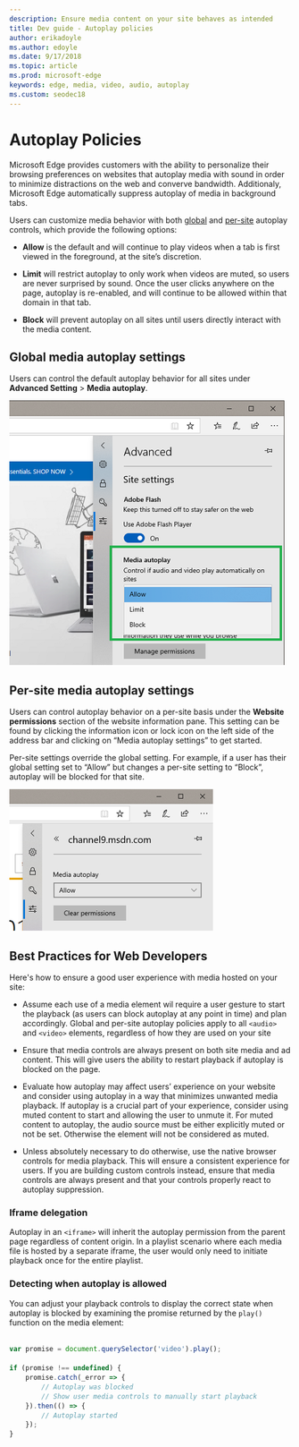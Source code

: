 ```yaml
---
description: Ensure media content on your site behaves as intended
title: Dev guide - Autoplay policies
author: erikadoyle
ms.author: edoyle
ms.date: 9/17/2018
ms.topic: article
ms.prod: microsoft-edge
keywords: edge, media, video, audio, autoplay
ms.custom: seodec18
---
```


# Autoplay Policies

Microsoft Edge provides customers with the ability to personalize their browsing preferences on websites that autoplay media with sound in order to minimize distractions on the web and converve bandwidth. Additionaly, Microsoft Edge automatically suppress autoplay of media in background tabs.

Users can customize media behavior with both [global](#global-media-autoplay-settings) and [per-site](#per-site-media-autoplay-settings) autoplay controls, which provide the following options:

- **Allow**  is the default and will continue to play videos when a tab is first viewed in the foreground, at the site’s discretion.

- **Limit** will restrict autoplay to only work when videos are muted, so users are never surprised by sound. Once the user clicks anywhere on the page, autoplay is re-enabled, and will continue to be allowed within that domain in that tab.

- **Block** will prevent autoplay on all sites until users directly interact with the media content.

## Global media autoplay settings

Users can control the default autoplay behavior for all sites under **Advanced Setting** > **Media autoplay**.

![Global media autoplay settings](../media/autoplay_global.png)

## Per-site media autoplay settings

Users can control autoplay behavior on a per-site basis under the **Website permissions** section of the website information pane. This setting can be found by clicking the information icon or lock icon on the left side of the address bar and clicking on “Media autoplay settings” to get started.

Per-site settings override the global setting. For example, if a user has their global setting set to “Allow” but changes a per-site setting to “Block”, autoplay will be blocked for that site.

![Per-site media autoplay settings](../media/autoplay_per-site.png)
 
## Best Practices for Web Developers

Here's how to ensure a good user experience with media hosted on your site:

- Assume  each use of a media element wil require a user gesture to start the playback (as users can block autoplay at any point in time) and plan accordingly.  Global and per-site autoplay policies apply to all `<audio>` and `<video>` elements, regardless of how they are used on your site

- Ensure that media controls are always present on both site media and ad content. This will give users the ability to restart playback if autoplay is blocked on the page.

- Evaluate how autoplay may affect users’ experience on your website and consider using autoplay in a way that minimizes unwanted media playback. If autoplay is a crucial part of your experience, consider using muted content to start and allowing the user to unmute it. For muted content to autoplay, the audio source must be either explicitly muted or not be set. Otherwise the element will not be considered as muted.

- Unless absolutely necessary to do otherwise, use the native browser controls for media playback. This will ensure a consistent experience for users. If you are building custom controls instead, ensure that media controls are always present and that your controls properly react to autoplay suppression.

### Iframe delegation

Autoplay in an `<iframe>` will inherit the autoplay permission from the parent page regardless of content origin. In a playlist scenario where each media file is hosted by a separate iframe, the user would only need to initiate playback once for the entire playlist.

### Detecting when autoplay is allowed

You can adjust your playback controls to display the correct state when autoplay is blocked by examining the promise returned by the `play()` function on the media element:

```Javascript

var promise = document.querySelector('video').play();

if (promise !== undefined) { 
    promise.catch(_error => { 
        // Autoplay was blocked
        // Show user media controls to manually start playback
    }).then(() => { 
        // Autoplay started
    }); 
}

```